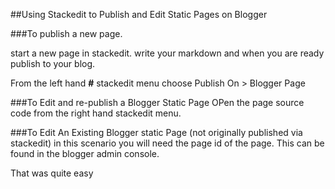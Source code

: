 ##Using Stackedit to Publish and Edit Static Pages on Blogger

###To publish a new page.

start a new page in stackedit. write your markdown and when you are ready publish to your blog.

From the left hand **#** stackedit menu choose
Publish On > Blogger Page

###To Edit and re-publish a Blogger Static Page
OPen the page source code from the right hand stackedit menu.

###To Edit An Existing Blogger static Page (not originally published via stackedit)
in this scenario you will need the page id of the page. This can be found in the blogger admin console.

That was quite easy


